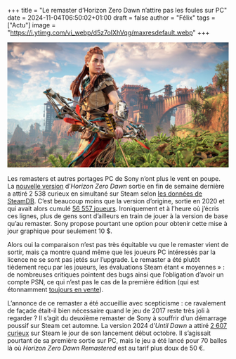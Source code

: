 
+++
title = "Le remaster d’Horizon Zero Dawn n’attire pas les foules sur PC"
date = 2024-11-04T06:50:02+01:00
draft = false
author = "Félix"
tags = ["Actu"]
image = "https://i.ytimg.com/vi_webp/d5z7oIXhVqg/maxresdefault.webp"
+++

![Horizon Zero Dawn Remastered](horizon.jpg "") 

Les remasters et autres portages PC de Sony n’ont plus le vent en poupe. La [nouvelle version](https://store.steampowered.com/app/2561580/Horizon_Zero_Dawn_Remastered/) d’*Horizon Zero Dawn* sortie en fin de semaine dernière a attiré 2 538 curieux en simultané sur Steam selon [les données de SteamDB](https://steamdb.info/app/2561580/charts/). C’est beaucoup moins que la version d’origine, sortie en 2020 et qui avait alors cumulé [56 557 joueurs](https://steamdb.info/app/1151640/charts/). Ironiquement et à l’heure où j’écris ces lignes, plus de gens sont d’ailleurs en train de jouer à la version de base qu’au remaster. Sony propose pourtant une option pour obtenir cette mise à jour graphique pour seulement 10 $.

Alors oui la comparaison n’est pas très équitable vu que le remaster vient de sortir, mais ça montre quand même que les joueurs PC intéressés par la licence ne se sont pas jetés sur l’upgrade. Le remaster a été plutôt tièdement reçu par les joueurs, les évaluations Steam étant « moyennes » : de nombreuses critiques pointent des bugs ainsi que l’obligation d’avoir un compte PSN, ce qui n’est pas le cas de la première édition (qui est étonnamment [toujours en vente](https://store.steampowered.com/app/1151640/Horizon_Zero_Dawn_Complete_Edition/)).

L’annonce de ce remaster a été accueillie avec scepticisme : ce ravalement de façade était-il bien nécessaire quand le jeu de 2017 reste très joli à regarder ? Il s’agit du deuxième remaster de Sony à souffrir d’un démarrage poussif sur Steam cet automne. La version 2024 d’*Until Dawn* a attiré [2 607 curieux](https://nostick.fr/articles/2024/octobre/0810-remake-until-dawn-peine-a-trouver-son-public/) sur Steam le jour de son lancement début octobre. Il s’agissait pourtant de sa première sortie sur PC, mais le jeu a été lancé pour 70 balles là où *Horizon Zero Dawn Remastered* est au tarif plus doux de 50 €.

